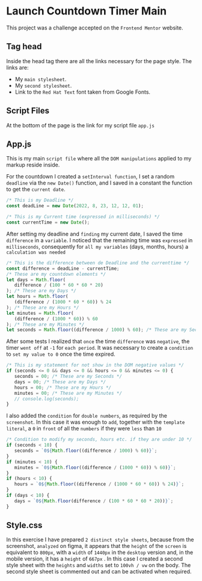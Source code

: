 # Launch Countdown Timer Main

This project was a challenge accepted on the `Frontend Mentor` website.

## **Tag head**

Inside the head tag there are all the links necessary for the page style. The links are:

-  My `main stylesheet`.
-  My `second stylesheet`.
-  Link to the `Red Hat Text` font taken from Google Fonts.

## **Script Files**

At the bottom of the page is the link for my script file `app.js`

## **App.js**

This is my main `script file` where all the `DOM manipulations` applied to my markup reside inside.

For the countdown I created a `setInterval function`, I set a random `deadline` via the `new Date()` function, and I saved in a constant the function to get the `current date`.

```js
/* This is my Deadline */
const deadLine = new Date(2022, 8, 23, 12, 12, 01);

/* This is my Current time (expressed in milliseconds) */
const currentTime = new Date();
```

After setting my deadline and `finding` my current date, I saved the time `difference` in a `variable`.
I noticed that the remaining time was `expressed` in `milliseconds`, consequently for `all my variables` (days, months, hours) a `calculation was needed`

```js
/* This is the difference between de Deadline and the currenttime */
const difference = deadLine - currentTime;
/* These are my countdown elements */
let days = Math.floor(
   difference / (100 * 60 * 60 * 20)
); /* These are my Days */
let hours = Math.floor(
   (difference / (1000 * 60 * 60)) % 24
); /* These are my Hours */
let minutes = Math.floor(
   (difference / (1000 * 60)) % 60
); /* These are my Minutes */
let seconds = Math.floor((difference / 1000) % 60); /* These are my Seconds */
```

After some tests I realized that `once` the time `difference` was `negative`, the timer `went off` at `-1` for `each period`. It was necessary to create a `condition` to `set my value to 0` once the time expired.

```js
/* This is my statement for not show in the DOM negative values */
if (seconds <= 0 && days <= 0 && hours <= 0 && minutes <= 0) {
   seconds = 00; /* These are my Seconds */
   days = 00; /* These are my Days */
   hours = 00; /* These are my Hours */
   minutes = 00; /* These are my Minutes */
   // console.log(seconds);
}
```

I also added the `condition` for `double numbers`, as required by the `screenshot`. In this case it was enough to `add`, together with the `template literal`, a `0` in `front` of all the `numbers` if they were `less` than `10`

```js
/* Condition to modify my seconds, hours etc. if they are under 10 */
if (seconds < 10) {
   seconds = `0${Math.floor((difference / 1000) % 60)}`;
}
if (minutes < 10) {
   minutes = `0${Math.floor((difference / (1000 * 60)) % 60)}`;
}
if (hours < 10) {
   hours = `0${Math.floor((difference / (1000 * 60 * 60)) % 24)}`;
}
if (days < 10) {
   days = `0${Math.floor(difference / (100 * 60 * 60 * 20))}`;
}
```

## **Style.css**

In this exercise I have prepared `2 distinct style sheets`, because from the screenshot, `analyzed` on figma, it appears that the `height` of the `screen` is equivalent to `800px`, with a `width` of `1440px` in the `desktop` version and, in the mobile version, it has a `height` of `667px` . In this case I created a second style sheet with the `heights` and `widths` set to `100vh / vw` on the body. The second style sheet is commented out and can be activated when required.
